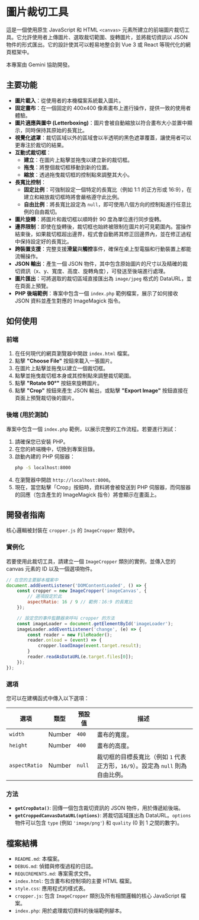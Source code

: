 # 圖片裁切工具

這是一個使用原生 JavaScript 和 HTML `<canvas>` 元素所建立的前端圖片裁切工具。它允許使用者上傳圖片、選取裁切範圍、旋轉圖片，並將裁切資訊以 JSON 物件的形式匯出。它的設計使其可以輕易地整合到 Vue 3 或 React 等現代化的網頁框架中。

本專案由 Gemini 協助開發。

## 主要功能

- **圖片載入**：從使用者的本機檔案系統載入圖片。
- **固定畫布**：在一個固定的 400x400 像素畫布上進行操作，提供一致的使用者體驗。
- **圖片適應與置中 (Letterboxing)**：圖片會被自動縮放以符合畫布大小並置中顯示，同時保持其原始的長寬比。
- **視覺化遮罩**：裁切區域以外的區域會以半透明的黑色遮罩覆蓋，讓使用者可以更專注於裁切的結果。
- **互動式裁切框**：
    - **建立**：在圖片上點擊並拖曳以建立新的裁切框。
    - **拖曳**：將整個裁切框移動到新的位置。
    - **縮放**：透過拖曳裁切框的控制點來調整其大小。
- **長寬比控制**：
    - **固定比例**：可強制設定一個特定的長寬比（例如 1:1 的正方形或 16:9），在建立和縮放裁切框時將會嚴格遵守此比例。
    - **自由比例**：將長寬比設定為 `null`，即可使用八個方向的控制點進行任意比例的自由裁切。
- **圖片旋轉**：將圖片和裁切框以順時針 90 度為單位進行同步旋轉。
- **邊界限制**：即使在旋轉後，裁切框也始終被限制在圖片的可見範圍內。當操作結束後，如果裁切框超出邊界，程式會自動將其修正回邊界內，並在修正過程中保持設定好的長寬比。
- **跨裝置支援**：完整支援**滑鼠**與**觸控**事件，確保在桌上型電腦和行動裝置上都能流暢操作。
- **JSON 輸出**：產生一個 JSON 物件，其中包含原始圖片的尺寸以及精確的裁切資訊（x、y、寬度、高度、旋轉角度），可發送至後端進行處理。
- **圖片匯出**：可將選取的裁切區域直接匯出為 `image/jpeg` 格式的 DataURL，並在頁面上預覽。
- **PHP 後端範例**：專案中包含一個 `index.php` 範例檔案，展示了如何接收 JSON 資料並產生對應的 ImageMagick 指令。

## 如何使用

### 前端

1.  在任何現代的網頁瀏覽器中開啟 `index.html` 檔案。
2.  點擊 **"Choose File"** 按鈕來載入一張圖片。
3.  在圖片上點擊並拖曳以建立一個裁切框。
4.  點擊並拖曳裁切框本身或其控制點來調整裁切範圍。
5.  點擊 **"Rotate 90°"** 按鈕來旋轉圖片。
6.  點擊 **"Crop"** 按鈕來產生 JSON 輸出，或點擊 **"Export Image"** 按鈕直接在頁面上預覽裁切後的圖片。

### 後端 (用於測試)

專案中包含一個 `index.php` 範例，以展示完整的工作流程。若要進行測試：

1.  請確保您已安裝 PHP。
2.  在您的終端機中，切換到專案目錄。
3.  啟動內建的 PHP 伺服器：
    ```bash
    php -S localhost:8000
    ```
4.  在瀏覽器中開啟 `http://localhost:8000`。
5.  現在，當您點擊「Crop」按鈕時，資料將會被發送到 PHP 伺服器，而伺服器的回應（包含產生的 ImageMagick 指令）將會顯示在畫面上。

## 開發者指南

核心邏輯被封裝在 `cropper.js` 的 `ImageCropper` 類別中。

### 實例化

若要使用此裁切工具，請建立一個 `ImageCropper` 類別的實例，並傳入您的 canvas 元素的 ID 以及一個選項物件。

```javascript
// 在您的主要腳本檔案中
document.addEventListener('DOMContentLoaded', () => {
    const cropper = new ImageCropper('imageCanvas', {
        // 選項設定於此
        aspectRatio: 16 / 9 // 範例：16:9 的長寬比
    });

    // 設定您的事件監聽器來呼叫 cropper 的方法
    const imageLoader = document.getElementById('imageLoader');
    imageLoader.addEventListener('change', (e) => {
        const reader = new FileReader();
        reader.onload = (event) => {
            cropper.loadImage(event.target.result);
        }
        reader.readAsDataURL(e.target.files[0]);
    });
});
```

### 選項

您可以在建構函式中傳入以下選項：

| 選項          | 類型   | 預設值 | 描述                                                                                              |
|---------------|--------|---------|---------------------------------------------------------------------------------------------------| 
| `width`       | Number | `400`   | 畫布的寬度。                                                                                      |
| `height`      | Number | `400`   | 畫布的高度。                                                                                      |
| `aspectRatio` | Number | `null`  | 裁切框的目標長寬比（例如 `1` 代表正方形，`16/9`）。設定為 `null` 則為自由比例。 |

### 方法

- **`getCropData()`**: 回傳一個包含裁切資訊的 JSON 物件，用於傳遞給後端。
- **`getCroppedCanvasDataURL(options)`**: 將裁切區域匯出為 DataURL。`options` 物件可以包含 `type` (例如 `'image/png'`) 和 `quality` (0 到 1 之間的數字)。

## 檔案結構

- `README.md`: 本檔案。
- `DEBUG.md`: 偵錯與修復過程的日誌。
- `REQUIREMENTS.md`: 專案需求文件。
- `index.html`: 包含畫布和控制項的主要 HTML 檔案。
- `style.css`: 應用程式的樣式表。
- `cropper.js`: 包含 `ImageCropper` 類別及所有相關邏輯的核心 JavaScript 檔案。
- `index.php`: 用於處理裁切資料的後端範例腳本。
